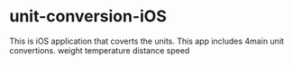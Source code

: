 # unit-conversion-iOS
This is iOS application that coverts the units.
This app includes 4main unit convertions.
  weight
  temperature
  distance
  speed
